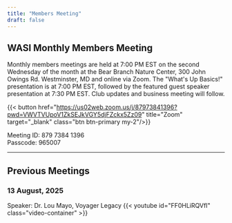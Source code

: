 ```yaml
---
title: "Members Meeting"
draft: false
---
```


## WASI Monthly Members Meeting

Monthly members meetings are held at 7:00 PM EST on the second Wednesday of the
month at the Bear Branch Nature Center, 300 John Owings Rd. Westminster, MD and
online via Zoom. The "What's Up Basics!" presentation is at 7:00 PM EST,
followed by the featured guest speaker presentation at 7:30 PM EST. Club updates
and business meeting will follow.

{{< button href="https://us02web.zoom.us/j/87973841396?pwd=VWVTVUpoV1ZkSEJkVGY5djFZckx5Zz09" title="Zoom" target="_blank" class="btn btn-primary my-2"/>}}

Meeting ID: 879 7384 1396  
Passcode: 965007

---

## Previous Meetings

### 13 August, 2025

Speaker: Dr. Lou Mayo, Voyager Legacy
{{< youtube id="FF0HLiRQVfI" class="video-container" >}}
